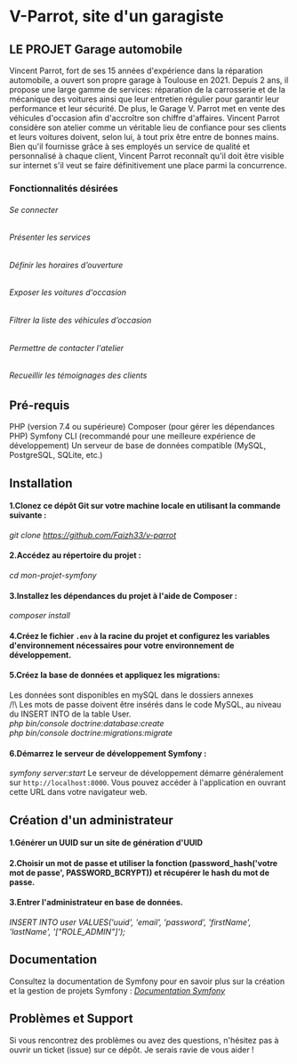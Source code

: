 # V-Parrot, site d'un garagiste

## LE PROJET Garage automobile
Vincent Parrot, fort de ses 15 années d'expérience dans la réparation automobile, a ouvert son propre garage à Toulouse en 2021. Depuis 2 ans, il propose une large gamme de services: réparation de la carrosserie et de la mécanique des voitures ainsi que leur entretien régulier pour garantir leur performance et leur sécurité. De plus, le Garage V. Parrot met en vente des véhicules d'occasion afin d'accroître son chiffre d'affaires. Vincent Parrot considère son atelier comme un véritable lieu de confiance pour ses clients et leurs voitures doivent, selon lui, à tout prix être entre de bonnes mains. Bien qu'il fournisse grâce à ses employés un service de qualité et personnalisé à chaque client, Vincent Parrot reconnaît qu'il doit être visible sur internet s'il veut se faire définitivement une place parmi la concurrence. 

### Fonctionnalités désirées
###### Se connecter
###### Présenter les services
###### Définir les horaires d’ouverture
###### Exposer les voitures d'occasion
###### Filtrer la liste des véhicules d’occasion
###### Permettre de contacter l'atelier
###### Recueillir les témoignages des clients

## Pré-requis
PHP (version 7.4 ou supérieure)
Composer (pour gérer les dépendances PHP)
Symfony CLI (recommandé pour une meilleure expérience de développement)
Un serveur de base de données compatible (MySQL, PostgreSQL, SQLite, etc.)

## Installation
#### 1.Clonez ce dépôt Git sur votre machine locale en utilisant la commande suivante :
*git clone https://github.com/Faizh33/v-parrot*
#### 2.Accédez au répertoire du projet :
*cd mon-projet-symfony*
#### 3.Installez les dépendances du projet à l'aide de Composer :
*composer install*
#### 4.Créez le fichier `.env` à la racine du projet et configurez les variables d'environnement nécessaires pour votre environnement de développement.
#### 5.Créez la base de données et appliquez les migrations:
Les données sont disponibles en mySQL dans le dossiers annexes  
/!\ Les mots de passe doivent être insérés dans le code MySQL, au niveau du INSERT INTO de la table User.  
*php bin/console doctrine:database:create*  
*php bin/console doctrine:migrations:migrate*
#### 6.Démarrez le serveur de développement Symfony :
*symfony server:start*
Le serveur de développement démarre généralement sur `http://localhost:8000`. Vous pouvez accéder à l'application en ouvrant cette URL dans votre navigateur web.

## Création d'un administrateur
#### 1.Générer un UUID sur un site de génération d'UUID
#### 2.Choisir un mot de passe et utiliser la fonction (password_hash('votre mot de passe', PASSWORD_BCRYPT)) et récupérer le hash du mot de passe.
#### 3.Entrer l'administrateur en base de données.
*INSERT INTO user VALUES('uuid', 'email', 'password', 'firstName', 'lastName', '["ROLE_ADMIN"]');*

## Documentation
Consultez la documentation de Symfony pour en savoir plus sur la création et la gestion de projets Symfony :
*[Documentation Symfony](https://symfony.com/doc/current/index.html)*

## Problèmes et Support
Si vous rencontrez des problèmes ou avez des questions, n'hésitez pas à ouvrir un ticket (issue) sur ce dépôt. Je serais ravie de vous aider !







